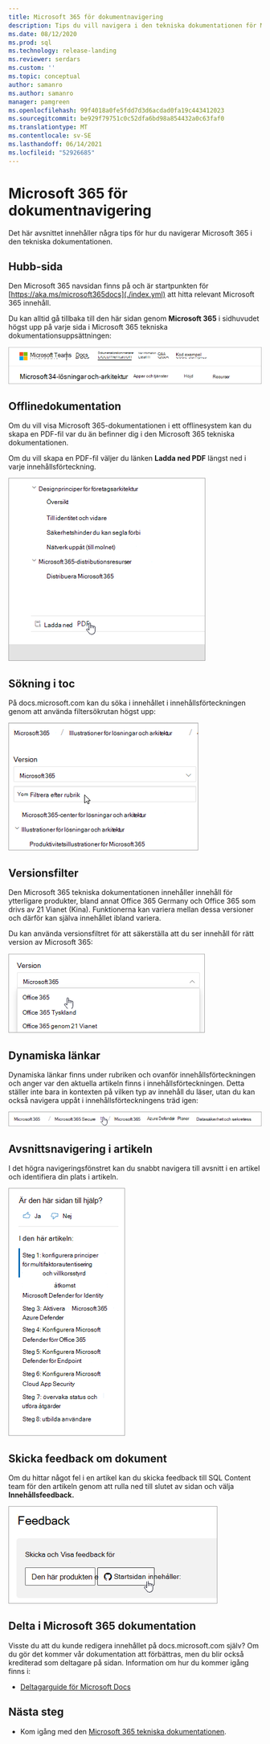 ```yaml
---
title: Microsoft 365 för dokumentnavigering
description: Tips du vill navigera i den tekniska dokumentationen för Microsoft 365 – förklarar sådant som navsidan, innehållsförteckningen, rubriken samt hur du använder de dynamiska sökvägarna och hur du använder versionsfiltret.
ms.date: 08/12/2020
ms.prod: sql
ms.technology: release-landing
ms.reviewer: serdars
ms.custom: ''
ms.topic: conceptual
author: samanro
ms.author: samanro
manager: pamgreen
ms.openlocfilehash: 99f4018a0fe5fdd7d3d6acdad0fa19c443412023
ms.sourcegitcommit: be929f79751c0c52dfa6bd98a854432a0c63faf0
ms.translationtype: MT
ms.contentlocale: sv-SE
ms.lasthandoff: 06/14/2021
ms.locfileid: "52926685"
---
```

# <a name="microsoft-365-docs-navigation-guide"></a>Microsoft 365 för dokumentnavigering

Det här avsnittet innehåller några tips för hur du navigerar Microsoft 365 i den tekniska dokumentationen.  

## <a name="hub-page"></a>Hubb-sida

Den Microsoft 365 navsidan finns på och är startpunkten för [https://aka.ms/microsoft365docs](./index.yml) att hitta relevant Microsoft 365 innehåll.

Du kan alltid gå tillbaka till den här sidan genom **Microsoft 365** i sidhuvudet högst upp på varje sida i Microsoft 365 tekniska dokumentationsuppsättningen:

![Microsoft 365 i sidhuvudet](media/m365-header-cursor.png)

## <a name="offline-documentation"></a>Offlinedokumentation

Om du vill visa Microsoft 365-dokumentationen i ett offlinesystem kan du skapa en PDF-fil var du än befinner dig i den Microsoft 365 tekniska dokumentationen.

Om du vill skapa en PDF-fil väljer du länken **Ladda ned PDF** längst ned i varje innehållsförteckning.

![Ladda ned PDF](media/m365-download-pdf-cursor.png)

## <a name="toc-search"></a>Sökning i toc 
På docs.microsoft.com kan du söka i innehållet i innehållsförteckningen genom att använda filtersökrutan högst upp:

![Rutan Använd filter](media/m365-filter-by-title.png)

## <a name="version-filter"></a>Versionsfilter
Den Microsoft 365 tekniska dokumentationen innehåller innehåll för ytterligare produkter, bland annat Office 365 Germany och Office 365 som drivs av 21 Vianet (Kina). Funktionerna kan variera mellan dessa versioner och därför kan själva innehållet ibland variera.

Du kan använda versionsfiltret för att säkerställa att du ser innehåll för rätt version av Microsoft 365:

![Microsoft 365 versionsfilter](media/m365-version-filter.png)

## <a name="breadcrumbs"></a>Dynamiska länkar

Dynamiska länkar finns under rubriken och ovanför innehållsförteckningen och anger var den aktuella artikeln finns i innehållsförteckningen.  Detta ställer inte bara in kontexten på vilken typ av innehåll du läser, utan du kan också navigera uppåt i innehållsförteckningens träd igen:

![Microsoft 365 dynamiska länkar](media/m365-breadcrumb.png)

## <a name="article-section-navigation"></a>Avsnittsnavigering i artikeln

I det högra navigeringsfönstret kan du snabbt navigera till avsnitt i en artikel och identifiera din plats i artikeln.  

![Högernavigering](media/m365-article-sections.png)

## <a name="submit-docs-feedback"></a>Skicka feedback om dokument

Om du hittar något fel i en artikel kan du skicka feedback till SQL Content team för den artikeln genom att rulla ned till slutet av sidan och välja **Innehållsfeedback.**

![Feedback om innehåll som git-problem](media/m365-article-feedback.png)

## <a name="contribute-to-microsoft-365-documentation"></a>Delta i Microsoft 365 dokumentation

Visste du att du kunde redigera innehållet på docs.microsoft.com själv? Om du gör det kommer vår dokumentation att förbättras, men du blir också krediterad som deltagare på sidan. Information om hur du kommer igång finns i:

- [Deltagarguide för Microsoft Docs](/contribute/)

## <a name="next-steps"></a>Nästa steg

- Kom igång med den [Microsoft 365 tekniska dokumentationen](index.yml).